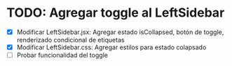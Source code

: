 # TODO: Agregar toggle al LeftSidebar

- [x] Modificar LeftSidebar.jsx: Agregar estado isCollapsed, botón de toggle, renderizado condicional de etiquetas
- [x] Modificar LeftSidebar.css: Agregar estilos para estado colapsado
- [ ] Probar funcionalidad del toggle
